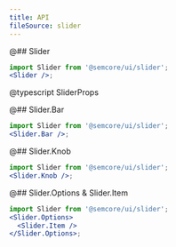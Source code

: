 ```yaml
---
title: API
fileSource: slider
---
```


@## Slider

```jsx
import Slider from '@semcore/ui/slider';
<Slider />;
```

@typescript SliderProps

@## Slider.Bar

```jsx
import Slider from '@semcore/ui/slider';
<Slider.Bar />;
```

@## Slider.Knob

```jsx
import Slider from '@semcore/ui/slider';
<Slider.Knob />;
```

@## Slider.Options & Slider.Item

```jsx
import Slider from '@semcore/ui/slider';
<Slider.Options>
  <Slider.Item />
</Slider.Options>;
```
